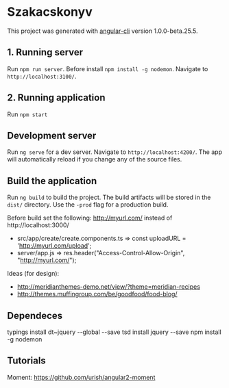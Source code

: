 # Szakacskonyv

This project was generated with [angular-cli](https://github.com/angular/angular-cli) version 1.0.0-beta.25.5.

## 1. Running server
Run `npm run server`. Before install `npm install -g nodemon`. Navigate to `http://localhost:3100/`.

## 2. Running application
Run `npm start`

## Development server
Run `ng serve` for a dev server. Navigate to `http://localhost:4200/`. The app will automatically reload if you change any of the source files.


## Build the application
Run `ng build` to build the project. The build artifacts will be stored in the `dist/` directory. Use the `-prod` flag for a production build.

Before build set the following: http://myurl.com/ instead of http://localhost:3000/
- src/app/create/create.components.ts => const uploadURL = 'http://myurl.com/upload';
- server/app.js => res.header("Access-Control-Allow-Origin", "http://myurl.com/");


Ideas (for design):
- http://meridianthemes-demo.net/view/?theme=meridian-recipes
- http://themes.muffingroup.com/be/goodfood/food-blog/

## Dependeces
typings install dt~jquery --global --save
tsd install jquery --save
npm install -g nodemon

## Tutorials
Moment:
https://github.com/urish/angular2-moment

